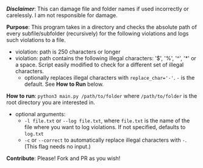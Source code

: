 ***Disclaimer***: This can damage file and folder names if used incorrectly or carelessly. I am not responsible for damage.

**Purpose**: This program takes in a directory and checks the absolute path of every subfile/subfolder (recursively) for the following violations and logs such violations to a file.
- violation: path is 250 characters or longer
- violation: path contains the following illegal characters: '$', '%', '^', '*' or a space. Script easily modified to check for a different set of illegal characters.
  - optionally replaces illegal characters with `replace_char='-'`. `-` is the default. See **How to Run** below.

**How to run**: `python3 main.py /path/to/folder` where `/path/to/folder` is the root directory you are interested in.
- optional arguments:
  - `-l file.txt` or `--log file.txt`, where `file.txt` is the name of the file where you want to log violations. If not specified, defaults to `log.txt`
  - `-c` or `--correct` to automatically replace illegal characters with `-`. (This flag needs no input.)

**Contribute**: Please! Fork and PR as you wish!
